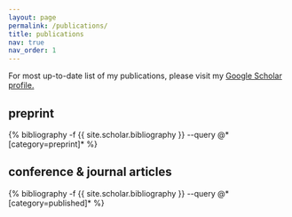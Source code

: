 ```yaml
---
layout: page
permalink: /publications/
title: publications
nav: true
nav_order: 1
---
```


<p>For most up-to-date list of my publications, please visit my <a href="https://scholar.google.com/citations?user=5OJnFjkAAAAJ&hl=en">Google Scholar profile.</a></p>

<!-- _pages/publications.md -->
<div class="publications">

<h2>preprint</h2>
{% bibliography -f {{ site.scholar.bibliography }} --query @*[category=preprint]* %}

<h2>conference &amp; journal articles</h2>
{% bibliography -f {{ site.scholar.bibliography }} --query @*[category=published]* %}

</div>
